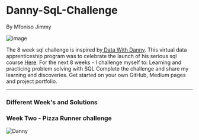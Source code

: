 # Danny-SqL-Challenge
By Mfoniso Jimmy

![image](https://github.com/Mexxajimmy/Danny-SqL-Challenge/assets/110429672/1b330fe5-f1be-4584-90fd-e3d3b20c45cf)

The 8 week sql challenge is inspired by[  Data With Danny](https://bit.ly/datawithdanny-8wsc). This virtual data apprenticeship program was to celebrate the launch of his serious sql course [Here](https://bit.ly/3gWUT2G).
For the next 8 weeks - I challenge myself to:
Learning and practicing problem solving with SQL
Complete the challenge and share my learning and discoveries.
Get started on your own GitHub, Medium pages and project portfolio.  

----
### Different Week's and Solutions
### Week Two - Pizza Runner challenge
![Danny](https://github.com/Mexxajimmy/Danny-SqL-Challenge/assets/110429672/325637db-9f48-48bf-a540-6030bb198af0)




